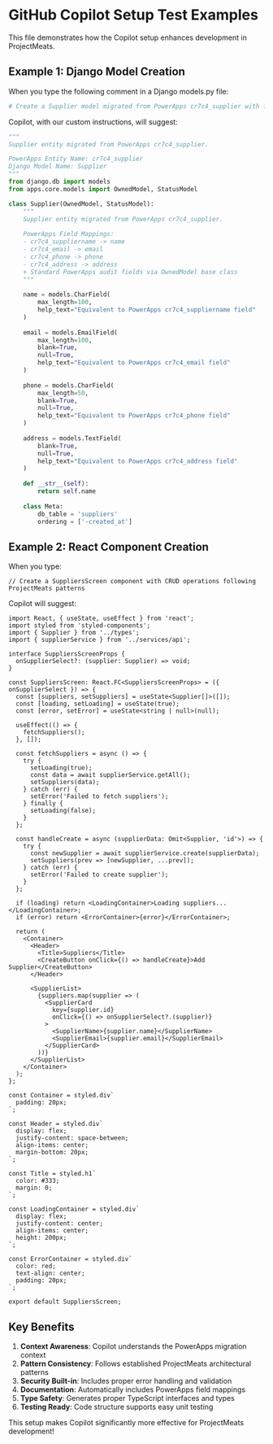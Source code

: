 # GitHub Copilot Setup Test Examples

This file demonstrates how the Copilot setup enhances development in ProjectMeats.

## Example 1: Django Model Creation

When you type the following comment in a Django models.py file:

```python
# Create a Supplier model migrated from PowerApps cr7c4_supplier with fields: name, email, phone, address
```

Copilot, with our custom instructions, will suggest:

```python
"""
Supplier entity migrated from PowerApps cr7c4_supplier.

PowerApps Entity Name: cr7c4_supplier
Django Model Name: Supplier
"""
from django.db import models
from apps.core.models import OwnedModel, StatusModel

class Supplier(OwnedModel, StatusModel):
    """
    Supplier entity migrated from PowerApps cr7c4_supplier.
    
    PowerApps Field Mappings:
    - cr7c4_suppliername -> name
    - cr7c4_email -> email
    - cr7c4_phone -> phone
    - cr7c4_address -> address
    + Standard PowerApps audit fields via OwnedModel base class
    """
    
    name = models.CharField(
        max_length=100,
        help_text="Equivalent to PowerApps cr7c4_suppliername field"
    )
    
    email = models.EmailField(
        max_length=100,
        blank=True,
        null=True,
        help_text="Equivalent to PowerApps cr7c4_email field"
    )
    
    phone = models.CharField(
        max_length=50,
        blank=True,
        null=True,
        help_text="Equivalent to PowerApps cr7c4_phone field"
    )
    
    address = models.TextField(
        blank=True,
        null=True,
        help_text="Equivalent to PowerApps cr7c4_address field"
    )
    
    def __str__(self):
        return self.name
    
    class Meta:
        db_table = 'suppliers'
        ordering = ['-created_at']
```

## Example 2: React Component Creation

When you type:

```tsx
// Create a SuppliersScreen component with CRUD operations following ProjectMeats patterns
```

Copilot will suggest:

```tsx
import React, { useState, useEffect } from 'react';
import styled from 'styled-components';
import { Supplier } from '../types';
import { supplierService } from '../services/api';

interface SuppliersScreenProps {
  onSupplierSelect?: (supplier: Supplier) => void;
}

const SuppliersScreen: React.FC<SuppliersScreenProps> = ({ onSupplierSelect }) => {
  const [suppliers, setSuppliers] = useState<Supplier[]>([]);
  const [loading, setLoading] = useState(true);
  const [error, setError] = useState<string | null>(null);

  useEffect(() => {
    fetchSuppliers();
  }, []);

  const fetchSuppliers = async () => {
    try {
      setLoading(true);
      const data = await supplierService.getAll();
      setSuppliers(data);
    } catch (err) {
      setError('Failed to fetch suppliers');
    } finally {
      setLoading(false);
    }
  };

  const handleCreate = async (supplierData: Omit<Supplier, 'id'>) => {
    try {
      const newSupplier = await supplierService.create(supplierData);
      setSuppliers(prev => [newSupplier, ...prev]);
    } catch (err) {
      setError('Failed to create supplier');
    }
  };

  if (loading) return <LoadingContainer>Loading suppliers...</LoadingContainer>;
  if (error) return <ErrorContainer>{error}</ErrorContainer>;

  return (
    <Container>
      <Header>
        <Title>Suppliers</Title>
        <CreateButton onClick={() => handleCreate}>Add Supplier</CreateButton>
      </Header>
      
      <SupplierList>
        {suppliers.map(supplier => (
          <SupplierCard 
            key={supplier.id} 
            onClick={() => onSupplierSelect?.(supplier)}
          >
            <SupplierName>{supplier.name}</SupplierName>
            <SupplierEmail>{supplier.email}</SupplierEmail>
          </SupplierCard>
        ))}
      </SupplierList>
    </Container>
  );
};

const Container = styled.div`
  padding: 20px;
`;

const Header = styled.div`
  display: flex;
  justify-content: space-between;
  align-items: center;
  margin-bottom: 20px;
`;

const Title = styled.h1`
  color: #333;
  margin: 0;
`;

const LoadingContainer = styled.div`
  display: flex;
  justify-content: center;
  align-items: center;
  height: 200px;
`;

const ErrorContainer = styled.div`
  color: red;
  text-align: center;
  padding: 20px;
`;

export default SuppliersScreen;
```

## Key Benefits

1. **Context Awareness**: Copilot understands the PowerApps migration context
2. **Pattern Consistency**: Follows established ProjectMeats architectural patterns
3. **Security Built-in**: Includes proper error handling and validation
4. **Documentation**: Automatically includes PowerApps field mappings
5. **Type Safety**: Generates proper TypeScript interfaces and types
6. **Testing Ready**: Code structure supports easy unit testing

This setup makes Copilot significantly more effective for ProjectMeats development!